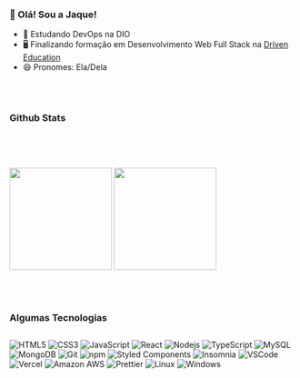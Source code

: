 ### 👋 Olá! Sou a Jaque!

- 🌱 Estudando DevOps na DIO
- 🖥️ Finalizando formação em Desenvolvimento Web Full Stack na <a href="https://www.linkedin.com/school/driven-education/">Driven Education</a>
- 😄 Pronomes: Ela/Dela

<br><br>

### Github Stats
##

<br><br>

<picture>
<source 
  srcset="https://github-readme-stats.vercel.app/api?username=santosjack&show_icons=true&theme=dark"
  media="(prefers-color-scheme: dark)"
/>
<source
  srcset="https://github-readme-stats.vercel.app/api?username=username=santosjack&show_icons=true"
  media="(prefers-color-scheme: light), (prefers-color-scheme: no-preference)"
/>
<img height="180em" src="https://github-readme-stats.vercel.app/api?username=username=santosjack&show_icons=true" />
</picture>

<picture>
<source 
  srcset="https://github-readme-stats.vercel.app/api/top-langs/?username=anuraghazra&layout=compact&theme=dark"
  media="(prefers-color-scheme: dark)"
/>
<source
  srcset="https://github-readme-stats.vercel.app/api/top-langs/?username=anuraghazra&layout=compact"
  media="(prefers-color-scheme: light), (prefers-color-scheme: no-preference)"
/>
<img height="180em" src="https://github-readme-stats.vercel.app/api/top-langs/?username=anuraghazra&layout=compact" />
</picture>


<br><br>
### Algumas Tecnologias
##

  ![HTML5](https://img.shields.io/badge/-HTML5-E34F26?style=flat-square&logo=html5&logoColor=white)
  ![CSS3](https://img.shields.io/badge/-CSS3-549FDE?style=flat-square&logo=css3&logoColor=white)
  ![JavaScript](https://img.shields.io/badge/-JavaScript-F7B93E?style=flat-square&logo=javascript&logoColor=fff)
  ![React](https://img.shields.io/badge/-React.js-45b8d8?style=flat-square&logo=react&logoColor=white)
  ![Nodejs](https://img.shields.io/badge/-Node.js-43853d?style=flat-square&logo=Node.js&logoColor=white)
  ![TypeScript](https://img.shields.io/badge/-TypeScript-0077C6?style=flat-square&logo=typescript&logoColor=fff)
  ![MySQL](https://img.shields.io/badge/-MySQL-00758F?style=flat-square&logo=mysql&logoColor=white)
  ![MongoDB](https://img.shields.io/badge/-MongoDB-13aa52?style=flat-square&logo=mongodb&logoColor=white)
  ![Git](https://img.shields.io/badge/-Git-F05032?style=flat-square&logo=git&logoColor=white)
  ![npm](https://img.shields.io/badge/-NPM-CB3837?style=flat-square&logo=npm&logoColor=white)
  ![Styled Components](https://img.shields.io/badge/-Styled_Components-db7092?style=flat-square&logo=styled-components&logoColor=white)
  ![Insomnia](https://img.shields.io/badge/-Insomnia-5849BE?style=flat-square&logo=insomnia&logoColor=white)
  ![VSCode](https://img.shields.io/badge/-VSCode-0085D1?style=flat-square&logo=visual-studio-code&logoColor=white)
  ![Vercel](https://img.shields.io/badge/-Vercel-000?style=flat-square&logo=vercel&logoColor=white)
  ![Amazon AWS](https://img.shields.io/badge/Amazon%20Web%20Services-232F3E?style=flat-square&logo=amazon-aws)
  ![Prettier](https://img.shields.io/badge/-Prettier-1A2B34?style=flat-square&logo=prettier&logoColor=white)
  ![Linux](https://img.shields.io/badge/-Linux-16C60C?style=flat-square&logo=linux&logoColor=white)
  ![Windows](https://img.shields.io/badge/-Windows-00ADEF?style=flat-square&logo=windows&logoColor=white)
  <!-- ![Jenkins](https://img.shields.io/badge/-Jenkins-064C62?style=flat-square&logo=jenkins&logoColor=white) -->
  <!-- ![React Native](https://img.shields.io/badge/-React%20Native-45b8d8?style=flat-square&logo=react&logoColor=white) -->
  <!-- ![Postman](https://img.shields.io/badge/-Postman-FD602F?style=flat-square&logo=postman&logoColor=white) -->
  <!-- ![Heroku](https://img.shields.io/badge/-Heroku-430098?style=flat-square&logo=heroku&logoColor=white) -->
  <!-- ![GraphQL](https://img.shields.io/badge/-GraphQL-E10098?style=flat-square&logo=graphql&logoColor=white) -->
  <!-- ![Docker](https://img.shields.io/badge/-Docker-46a2f1?style=flat-square&logo=docker&logoColor=white) -->






